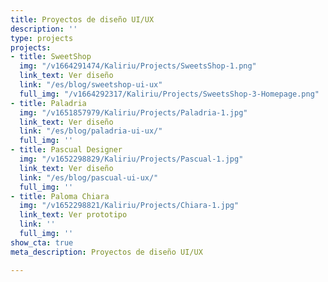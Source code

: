 ```yaml
---
title: Proyectos de diseño UI/UX
description: ''
type: projects
projects:
- title: SweetShop
  img: "/v1664291474/Kaliriu/Projects/SweetsShop-1.png"
  link_text: Ver diseño
  link: "/es/blog/sweetshop-ui-ux"
  full_img: "/v1664292317/Kaliriu/Projects/SweetsShop-3-Homepage.png"
- title: Paladria
  img: "/v1651857979/Kaliriu/Projects/Paladria-1.jpg"
  link_text: Ver diseño
  link: "/es/blog/paladria-ui-ux/"
  full_img: ''
- title: Pascual Designer
  img: "/v1652298829/Kaliriu/Projects/Pascual-1.jpg"
  link_text: Ver diseño
  link: "/es/blog/pascual-ui-ux/"
  full_img: ''
- title: Paloma Chiara
  img: "/v1652298821/Kaliriu/Projects/Chiara-1.jpg"
  link_text: Ver prototipo
  link: ''
  full_img: ''
show_cta: true
meta_description: Proyectos de diseño UI/UX

---
```

